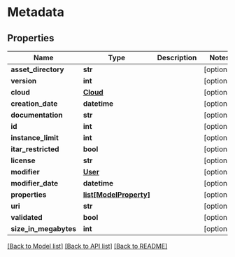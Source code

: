 # Metadata

## Properties
Name | Type | Description | Notes
------------ | ------------- | ------------- | -------------
**asset_directory** | **str** |  | [optional] 
**version** | **int** |  | [optional] 
**cloud** | [**Cloud**](Cloud.md) |  | [optional] 
**creation_date** | **datetime** |  | [optional] 
**documentation** | **str** |  | [optional] 
**id** | **int** |  | [optional] 
**instance_limit** | **int** |  | [optional] 
**itar_restricted** | **bool** |  | [optional] 
**license** | **str** |  | [optional] 
**modifier** | [**User**](User.md) |  | [optional] 
**modifier_date** | **datetime** |  | [optional] 
**properties** | [**list[ModelProperty]**](ModelProperty.md) |  | [optional] 
**uri** | **str** |  | [optional] 
**validated** | **bool** |  | [optional] 
**size_in_megabytes** | **int** |  | [optional] 

[[Back to Model list]](../README.md#documentation-for-models) [[Back to API list]](../README.md#documentation-for-api-endpoints) [[Back to README]](../README.md)


